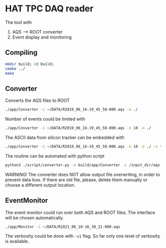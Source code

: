 # HAT TPC DAQ reader

The tool with

1. AQS --> ROOT converter
2. Event display and monitoring


## Compiling
```bash
mkdir build; cd build;
cmake ../
make
```

## Converter
Converts the AQS files to ROOT
```bash
./app/Converter -i ~/DATA/R2019_06_16-19_45_58-000.aqs -o ./
```

Number of events could be limited with
```bash
./app/Converter -i ~/DATA/R2019_06_16-19_45_58-000.aqs -n 10 -o ./
```

The ASCII data from silicon tracker can be embedded with
```bash
./app/Converter -i ~/DATA/R2019_06_16-19_45_58-000.aqs -n 10 -o ./ -s tracker_analysis_output.dat
```

The routine can be automated with python script
```bash
python3 ./script/converter.py -e build/app/Converter -i /input_dir/aqs -o /output/ROOT/
```

WARNING! The converter does NOT allow output file overwriting, in order to prevent data loss. If there are old file, please, delete them manually or choose a different output location.

## EventMonitor

The event monitor could run over both AQS and ROOT files. The interface will be chosen automatically.

```bash
./app/Monitor -i ~/DATA/R2021_06_10-16_30_21-000.aqs
```

The verbosity could be done with `-v1` flag. So far only one level of verbosity is available.